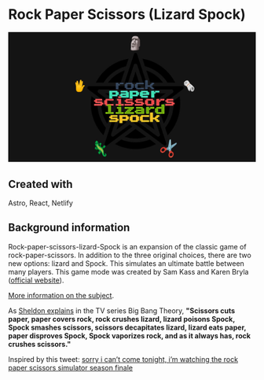 # Rock Paper Scissors (Lizard Spock)

![image](/public/rpssl-og.jpg)

## Created with

Astro, React, Netlify

## Background information

Rock-paper-scissors-lizard-Spock is an expansion of the classic game of rock-paper-scissors. In addition to the three original choices, there are two new options: lizard and Spock. This simulates an ultimate battle between many players. This game mode was created by Sam Kass and Karen Bryla ([official website](http://www.samkass.com/theories/RPSSL.html)).

[More information on the subject](https://www.nature.com/articles/s41598-017-07911-4).

As [Sheldon explains](https://www.youtube.com/watch?v=Kov2G0GouBw&t=38s) in the TV series Big Bang Theory, **"Scissors cuts paper, paper covers rock, rock crushes lizard, lizard poisons Spock, Spock smashes scissors, scissors decapitates lizard, lizard eats paper, paper disproves Spock, Spock vaporizes rock, and as it always has, rock crushes scissors."**

Inspired by this tweet:
[sorry i can’t come tonight, i’m watching the rock paper scissors simulator season finale](https://twitter.com/juanbuis/status/1600155605112496129?ref_src=twsrc%5Etfw)
